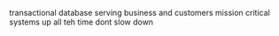 transactional database serving business and customers
mission critical systems
up all teh time
dont slow down
